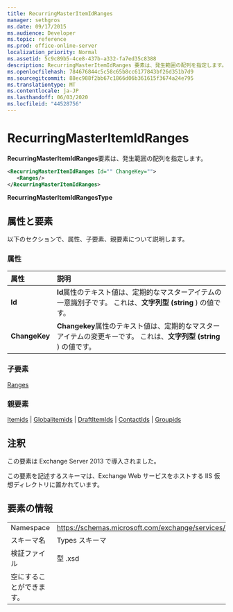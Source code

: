 ```yaml
---
title: RecurringMasterItemIdRanges
manager: sethgros
ms.date: 09/17/2015
ms.audience: Developer
ms.topic: reference
ms.prod: office-online-server
localization_priority: Normal
ms.assetid: 5c9c89b5-4ce8-437b-a332-fa7ed35c8388
description: RecurringMasterItemIdRanges 要素は、発生範囲の配列を指定します。
ms.openlocfilehash: 784676844c5c58c65b8cc6177843bf26d351b7d9
ms.sourcegitcommit: 88ec988f2bb67c1866d06b361615f3674a24e795
ms.translationtype: MT
ms.contentlocale: ja-JP
ms.lasthandoff: 06/03/2020
ms.locfileid: "44528756"
---
```

# <a name="recurringmasteritemidranges"></a>RecurringMasterItemIdRanges

**RecurringMasterItemIdRanges**要素は、発生範囲の配列を指定します。 
  
```XML
<RecurringMasterItemIdRanges Id="" ChangeKey="">
   <Ranges/>
</RecurringMasterItemIdRanges>
```

 **RecurringMasterItemIdRangesType**
## <a name="attributes-and-elements"></a>属性と要素

以下のセクションで、属性、子要素、親要素について説明します。
  
### <a name="attributes"></a>属性

|**属性**|**説明**|
|:-----|:-----|
|**Id** <br/> |**Id**属性のテキスト値は、定期的なマスターアイテムの一意識別子です。 これは、**文字列型 (string** ) の値です。  <br/> |
|**ChangeKey** <br/> |**Changekey**属性のテキスト値は、定期的なマスターアイテムの変更キーです。 これは、**文字列型 (string** ) の値です。  <br/> |
   
### <a name="child-elements"></a>子要素

[Ranges](ranges.md)
  
### <a name="parent-elements"></a>親要素

[Itemids](itemids.md)  | [Globalitemids](globalitemids.md)  | [DraftItemIds](draftitemids.md)  | [ContactIds](contactids.md)  | [Groupids](groupids.md)
  
## <a name="remarks"></a>注釈

この要素は Exchange Server 2013 で導入されました。
  
この要素を記述するスキーマは、Exchange Web サービスをホストする IIS 仮想ディレクトリに置かれています。
  
## <a name="element-information"></a>要素の情報

|||
|:-----|:-----|
|Namespace  <br/> |https://schemas.microsoft.com/exchange/services/2006/types  <br/> |
|スキーマ名  <br/> |Types スキーマ  <br/> |
|検証ファイル  <br/> |型 .xsd  <br/> |
|空にすることができます。  <br/> ||
   

